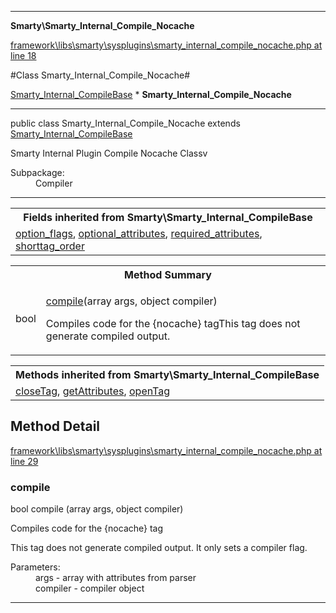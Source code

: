 

- - -

**Smarty\Smarty_Internal_Compile_Nocache**


<a href="https://github.com/JeyDotC/Hirudo/blob/master/framework/libs/smarty/sysplugins/smarty_internal_compile_nocache.php#L18" >framework\libs\smarty\sysplugins\smarty_internal_compile_nocache.php at line 18</a>

#Class Smarty_Internal_Compile_Nocache#

<a href="https://github.com/JeyDotC/Hirudo-docs/blob/master/smarty/Smarty_Internal_CompileBase.md">Smarty_Internal_CompileBase</a>
    * **Smarty_Internal_Compile_Nocache**




- - -

<p class="signature"><span class='k'>public  class</span> <span class='nx'>Smarty_Internal_Compile_Nocache</span>
extends <a href="https://github.com/JeyDotC/Hirudo-docs/blob/master/smarty/Smarty_Internal_CompileBase.md">Smarty_Internal_CompileBase</a>

</p>

<div class="comment" id="overview_description"><p>Smarty Internal Plugin Compile Nocache Classv</p></div>

<dl>
<dt>Subpackage:</dt>
<dd>Compiler</dd>
</dl>


- - -

<table class="inherit">
<tr><th colspan="2">Fields inherited from Smarty\Smarty_Internal_CompileBase</th></tr>
<tr><td><a href="https://github.com/JeyDotC/Hirudo-docs/blob/master/smarty/Smarty_Internal_CompileBase.md#option_flags">option_flags</a>, <a href="https://github.com/JeyDotC/Hirudo-docs/blob/master/smarty/Smarty_Internal_CompileBase.md#optional_attributes">optional_attributes</a>, <a href="https://github.com/JeyDotC/Hirudo-docs/blob/master/smarty/Smarty_Internal_CompileBase.md#required_attributes">required_attributes</a>, <a href="https://github.com/JeyDotC/Hirudo-docs/blob/master/smarty/Smarty_Internal_CompileBase.md#shorttag_order">shorttag_order</a></td></tr></table>

<table id="summary_method">
<tr><th colspan="2">Method Summary</th></tr>
<tr>
<td><span class='k'></span> <span class='nx'>bool</span></td>
<td class="description"><p class="name"><a href="#compile">compile</a>(array args, object compiler)</p><p class="description">Compiles code for the {nocache} tagThis tag does not generate compiled output. </p></td>
</tr>
</table>

<table class="inherit">
<tr><th colspan="2">Methods inherited from Smarty\Smarty_Internal_CompileBase</th></tr>
<tr><td><a href="https://github.com/JeyDotC/Hirudo-docs/blob/master/smarty/Smarty_Internal_CompileBase.md#closeTag">closeTag</a>, <a href="https://github.com/JeyDotC/Hirudo-docs/blob/master/smarty/Smarty_Internal_CompileBase.md#getAttributes">getAttributes</a>, <a href="https://github.com/JeyDotC/Hirudo-docs/blob/master/smarty/Smarty_Internal_CompileBase.md#openTag">openTag</a></td></tr></table>

<h2 id="detail_method">Method Detail</h2>

<a href="https://github.com/JeyDotC/Hirudo/blob/master/framework/libs/smarty/sysplugins/smarty_internal_compile_nocache.php#L29" >framework\libs\smarty\sysplugins\smarty_internal_compile_nocache.php at line 29</a>

<h3 id="compile()">compile</h3>
<span class='k'></span> <span class='nx'>bool</span> <span class='nf'>compile</span> (array args, object compiler)

<div class="details">
<p>Compiles code for the {nocache} tag</p><p>This tag does not generate compiled output. It only sets a compiler flag.</p><dl>
<dt>Parameters:</dt>
<dd>args - array with attributes from parser</dd>
<dd>compiler - compiler object</dd>
</dl>

</div>

- - -

